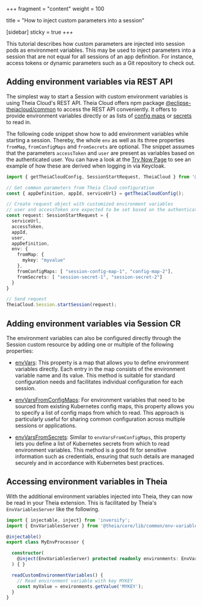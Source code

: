 +++
fragment = "content"
weight = 100

title = "How to inject custom parameters into a session"

[sidebar]
  sticky = true
+++

This tutorial describes how custom parameters are injected into session pods as environment variables.
This may be used to inject parameters into a session that are not equal for all sessions of an app definition.
For instance, access tokens or dynamic parameters such as a Git repository to check out.

## Adding environment variables via REST API

The simplest way to start a Session with custom environment variables is using Theia Cloud's REST API.
Theia Cloud offers npm package [@eclipse-theiacloud/common](https://www.npmjs.com/package/@eclipse-theiacloud/common) to access the REST API conveniently.
It offers to provide environment variables directly or as lists of [config maps](https://kubernetes.io/docs/concepts/configuration/configmap/) or [secrets](https://kubernetes.io/docs/concepts/configuration/secret/) to read in.

The following code snippet show how to add environment variables while starting a session.
Thereby, the whole `env` as well as its three properties `fromMap`, `fromConfigMaps` and `fromSecrets` are optional.
The snippet assumes that the parameters `accessToken` and `user` are present as variables based on the authenticated user.
You can have a look at the [Try Now Page](https://github.com/eclipsesource/theia-cloud/blob/main/node/try-now-page/src/App.tsx) to see an example of how these are derived when logging in via Keycloak.

```typescript
import { getTheiaCloudConfig, SessionStartRequest, TheiaCloud } from '@eclipse-theiacloud/common';

// Get common parameters from Theia Cloud configuration
const { appDefinition, appId, serviceUrl} = getTheiaCloudConfig();

// Create request object with customized environment variables
// user and accessToken are expected to be set based on the authenticated user
const request: SessionStartRequest = {
  serviceUrl,
  accessToken,
  appId,
  user,
  appDefinition,
  env: {
    fromMap: {
      mykey: "myvalue"
    },
    fromConfigMaps: [ "session-config-map-1", "config-map-2"],
    fromSecrets: [ "session-secret-1", "session-secret-2"]
  }
}

// Send request
TheiaCloud.Session.startSession(request);
```

## Adding environment variables via Session CR

The environment variables can also be configured directly through the Session custom resource by adding one or multiple of the following properties:

- [envVars](https://github.com/eclipsesource/theia-cloud-helm/blob/4cd9d98d30cebe8d31e7084369878c1c2d28776c/charts/theia-cloud-crds/templates/session-spec-resource.yaml#L46-L49): This property is a map that allows you to define environment variables directly. Each entry in the map consists of the environment variable name and its value. This method is suitable for standard configuration needs and facilitates individual configuration for each session.

- [envVarsFromConfigMaps](https://github.com/eclipsesource/theia-cloud-helm/blob/4cd9d98d30cebe8d31e7084369878c1c2d28776c/charts/theia-cloud-crds/templates/session-spec-resource.yaml#L50-L53): For environment variables that need to be sourced from existing Kubernetes config maps, this property allows you to specify a list of config maps from which to read. This approach is particularly useful for sharing common configuration across multiple sessions or applications.

- [envVarsFromSecrets](https://github.com/eclipsesource/theia-cloud-helm/blob/4cd9d98d30cebe8d31e7084369878c1c2d28776c/charts/theia-cloud-crds/templates/session-spec-resource.yaml#L54-L57): Similar to `envVarsFromConfigMaps`, this property lets you define a list of Kubernetes secrets from which to read environment variables. This method is a good fit for sensitive information such as credentials, ensuring that such details are managed securely and in accordance with Kubernetes best practices.

## Accessing environment variables in Theia

With the additional environment variables injected into Theia, they can now be read in your Theia extension.
This is facilitated by Theia's `EnvVariablesServer` like the following.

```typescript
import { injectable, inject} from 'inversify';
import { EnvVariablesServer } from '@theia/core/lib/common/env-variables';

@injectable()
export class MyEnvProcessor {

  constructor(
    @inject(EnvVariablesServer) protected readonly environments: EnvVariablesServer
  ) { }

  readCustomEnvironmentVariables() {
    // Read environment variable with key MYKEY
    const myValue = environments.getValue('MYKEY');
  }
}
```
